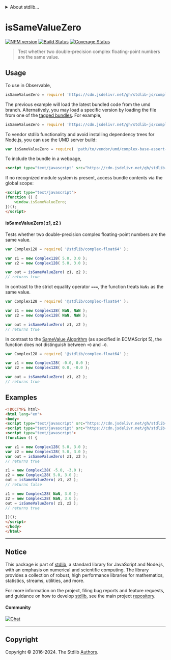 <!--

@license Apache-2.0

Copyright (c) 2024 The Stdlib Authors.

Licensed under the Apache License, Version 2.0 (the "License");
you may not use this file except in compliance with the License.
You may obtain a copy of the License at

   http://www.apache.org/licenses/LICENSE-2.0

Unless required by applicable law or agreed to in writing, software
distributed under the License is distributed on an "AS IS" BASIS,
WITHOUT WARRANTIES OR CONDITIONS OF ANY KIND, either express or implied.
See the License for the specific language governing permissions and
limitations under the License.

-->


<details>
  <summary>
    About stdlib...
  </summary>
  <p>We believe in a future in which the web is a preferred environment for numerical computation. To help realize this future, we've built stdlib. stdlib is a standard library, with an emphasis on numerical and scientific computation, written in JavaScript (and C) for execution in browsers and in Node.js.</p>
  <p>The library is fully decomposable, being architected in such a way that you can swap out and mix and match APIs and functionality to cater to your exact preferences and use cases.</p>
  <p>When you use stdlib, you can be absolutely certain that you are using the most thorough, rigorous, well-written, studied, documented, tested, measured, and high-quality code out there.</p>
  <p>To join us in bringing numerical computing to the web, get started by checking us out on <a href="https://github.com/stdlib-js/stdlib">GitHub</a>, and please consider <a href="https://opencollective.com/stdlib">financially supporting stdlib</a>. We greatly appreciate your continued support!</p>
</details>

# isSameValueZero

[![NPM version][npm-image]][npm-url] [![Build Status][test-image]][test-url] [![Coverage Status][coverage-image]][coverage-url] <!-- [![dependencies][dependencies-image]][dependencies-url] -->

> Test whether two double-precision complex floating-point numbers are the same value.

<!-- Section to include introductory text. Make sure to keep an empty line after the intro `section` element and another before the `/section` close. -->

<section class="intro">

</section>

<!-- /.intro -->

<!-- Package usage documentation. -->



<section class="usage">

## Usage

To use in Observable,

```javascript
isSameValueZero = require( 'https://cdn.jsdelivr.net/gh/stdlib-js/complex-base-assert-is-same-value-zero@umd/browser.js' )
```
The previous example will load the latest bundled code from the umd branch. Alternatively, you may load a specific version by loading the file from one of the [tagged bundles](https://github.com/stdlib-js/complex-base-assert-is-same-value-zero/tags). For example,

```javascript
isSameValueZero = require( 'https://cdn.jsdelivr.net/gh/stdlib-js/complex-base-assert-is-same-value-zero@v0.2.0-umd/browser.js' )
```

To vendor stdlib functionality and avoid installing dependency trees for Node.js, you can use the UMD server build:

```javascript
var isSameValueZero = require( 'path/to/vendor/umd/complex-base-assert-is-same-value-zero/index.js' )
```

To include the bundle in a webpage,

```html
<script type="text/javascript" src="https://cdn.jsdelivr.net/gh/stdlib-js/complex-base-assert-is-same-value-zero@umd/browser.js"></script>
```

If no recognized module system is present, access bundle contents via the global scope:

```html
<script type="text/javascript">
(function () {
    window.isSameValueZero;
})();
</script>
```

#### isSameValueZero( z1, z2 )

Tests whether two double-precision complex floating-point numbers are the same value.

```javascript
var Complex128 = require( '@stdlib/complex-float64' );

var z1 = new Complex128( 5.0, 3.0 );
var z2 = new Complex128( 5.0, 3.0 );

var out = isSameValueZero( z1, z2 );
// returns true
```

In contrast to the strict equality operator `===`, the function treats `NaNs` as the same value.

```javascript
var Complex128 = require( '@stdlib/complex-float64' );

var z1 = new Complex128( NaN, NaN );
var z2 = new Complex128( NaN, NaN );

var out = isSameValueZero( z1, z2 );
// returns true
```

In contrast to the [SameValue Algorithm][@stdlib/complex/base/assert/is-same-value] (as specified in ECMAScript 5), the function does not distinguish between `+0` and `-0`.

```javascript
var Complex128 = require( '@stdlib/complex-float64' );

var z1 = new Complex128( -0.0, 0.0 );
var z2 = new Complex128( 0.0, -0.0 );

var out = isSameValueZero( z1, z2 );
// returns true
```

</section>

<!-- /.usage -->

<!-- Package usage notes. Make sure to keep an empty line after the `section` element and another before the `/section` close. -->

<section class="notes">

</section>

<!-- /.notes -->

<!-- Package usage examples. -->

<section class="examples">

## Examples

<!-- eslint no-undef: "error" -->

```html
<!DOCTYPE html>
<html lang="en">
<body>
<script type="text/javascript" src="https://cdn.jsdelivr.net/gh/stdlib-js/complex-float64@umd/browser.js"></script>
<script type="text/javascript" src="https://cdn.jsdelivr.net/gh/stdlib-js/complex-base-assert-is-same-value-zero@umd/browser.js"></script>
<script type="text/javascript">
(function () {

var z1 = new Complex128( 5.0, 3.0 );
var z2 = new Complex128( 5.0, 3.0 );
var out = isSameValueZero( z1, z2 );
// returns true

z1 = new Complex128( -5.0, -3.0 );
z2 = new Complex128( 5.0, 3.0 );
out = isSameValueZero( z1, z2 );
// returns false

z1 = new Complex128( NaN, 3.0 );
z2 = new Complex128( NaN, 3.0 );
out = isSameValueZero( z1, z2 );
// returns true

})();
</script>
</body>
</html>
```

</section>

<!-- /.examples -->

<!-- C interface documentation. -->



<!-- Section to include cited references. If references are included, add a horizontal rule *before* the section. Make sure to keep an empty line after the `section` element and another before the `/section` close. -->

<section class="references">

</section>

<!-- /.references -->

<!-- Section for related `stdlib` packages. Do not manually edit this section, as it is automatically populated. -->

<section class="related">

</section>

<!-- /.related -->

<!-- Section for all links. Make sure to keep an empty line after the `section` element and another before the `/section` close. -->


<section class="main-repo" >

* * *

## Notice

This package is part of [stdlib][stdlib], a standard library for JavaScript and Node.js, with an emphasis on numerical and scientific computing. The library provides a collection of robust, high performance libraries for mathematics, statistics, streams, utilities, and more.

For more information on the project, filing bug reports and feature requests, and guidance on how to develop [stdlib][stdlib], see the main project [repository][stdlib].

#### Community

[![Chat][chat-image]][chat-url]

---

## Copyright

Copyright &copy; 2016-2024. The Stdlib [Authors][stdlib-authors].

</section>

<!-- /.stdlib -->

<!-- Section for all links. Make sure to keep an empty line after the `section` element and another before the `/section` close. -->

<section class="links">

[npm-image]: http://img.shields.io/npm/v/@stdlib/complex-base-assert-is-same-value-zero.svg
[npm-url]: https://npmjs.org/package/@stdlib/complex-base-assert-is-same-value-zero

[test-image]: https://github.com/stdlib-js/complex-base-assert-is-same-value-zero/actions/workflows/test.yml/badge.svg?branch=v0.2.0
[test-url]: https://github.com/stdlib-js/complex-base-assert-is-same-value-zero/actions/workflows/test.yml?query=branch:v0.2.0

[coverage-image]: https://img.shields.io/codecov/c/github/stdlib-js/complex-base-assert-is-same-value-zero/main.svg
[coverage-url]: https://codecov.io/github/stdlib-js/complex-base-assert-is-same-value-zero?branch=main

<!--

[dependencies-image]: https://img.shields.io/david/stdlib-js/complex-base-assert-is-same-value-zero.svg
[dependencies-url]: https://david-dm.org/stdlib-js/complex-base-assert-is-same-value-zero/main

-->

[chat-image]: https://img.shields.io/gitter/room/stdlib-js/stdlib.svg
[chat-url]: https://app.gitter.im/#/room/#stdlib-js_stdlib:gitter.im

[stdlib]: https://github.com/stdlib-js/stdlib

[stdlib-authors]: https://github.com/stdlib-js/stdlib/graphs/contributors

[umd]: https://github.com/umdjs/umd
[es-module]: https://developer.mozilla.org/en-US/docs/Web/JavaScript/Guide/Modules

[deno-url]: https://github.com/stdlib-js/complex-base-assert-is-same-value-zero/tree/deno
[umd-url]: https://github.com/stdlib-js/complex-base-assert-is-same-value-zero/tree/umd
[esm-url]: https://github.com/stdlib-js/complex-base-assert-is-same-value-zero/tree/esm
[branches-url]: https://github.com/stdlib-js/complex-base-assert-is-same-value-zero/blob/main/branches.md

[@stdlib/complex/base/assert/is-same-value]: https://github.com/stdlib-js/complex-base-assert-is-same-value/tree/umd

</section>

<!-- /.links -->
